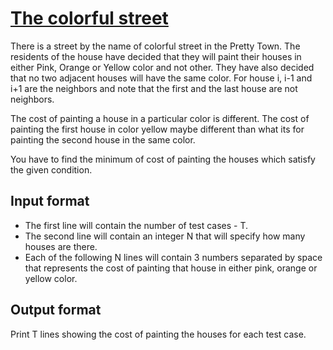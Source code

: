 # [The colorful street][link]

There is a street by the name of colorful street in the Pretty Town. The residents of the house have decided that they will paint their houses in either Pink, Orange or Yellow color and not other. They have also decided that no two adjacent houses will have the same color. For house i, i-1 and i+1 are the neighbors and note that the first and the last house are not neighbors.

The cost of painting a house in a particular color is different. The cost of painting the first house in color yellow maybe different than what its for painting the second house in the same color.

You have to find the minimum of cost of painting the houses which satisfy the given condition.

## Input format

- The first line will contain the number of test cases - T.
- The second line will contain an integer N that will specify how many houses are there.
- Each of the following N lines will contain 3 numbers separated by space that represents the cost of painting that house in either pink, orange or yellow color.

## Output format

Print T lines showing the cost of painting the houses for each test case.

[link]: https://www.hackerearth.com/practice/algorithms/dynamic-programming/introduction-to-dynamic-programming-1/practice-problems/algorithm/the-colorful-street-1/
